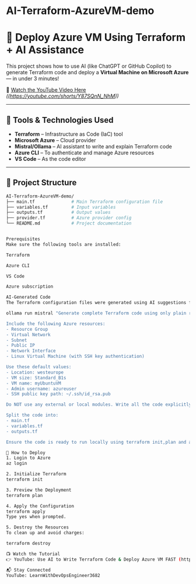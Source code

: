 # AI-Terraform-AzureVM-demo

# 🚀 Deploy Azure VM Using Terraform + AI Assistance

This project shows how to use AI (like ChatGPT or GitHub Copilot) to generate Terraform code and deploy a **Virtual Machine on Microsoft Azure** — in under 3 minutes!

🎥 [Watch the YouTube Video Here](#) *((https://youtube.com/shorts/Y87SQnN_NhM))*

---

## 🔧 Tools & Technologies Used

- **Terraform** – Infrastructure as Code (IaC) tool
- **Microsoft Azure** – Cloud provider
- **Mistral/Ollama** – AI assistant to write and explain Terraform code
- **Azure CLI** – To authenticate and manage Azure resources
- **VS Code** – As the code editor

---

## 📁 Project Structure

```bash
AI-Terraform-AzureVM-demo/
├── main.tf              # Main Terraform configuration file
├── variables.tf         # Input variables
├── outputs.tf           # Output values
├── provider.tf          # Azure provider config
└── README.md            # Project documentation


Prerequisites
Make sure the following tools are installed:

Terraform

Azure CLI

VS Code

Azure subscription

AI-Generated Code
The Terraform configuration files were generated using AI suggestions from Mistral. Prompts used

ollama run mistral "Generate complete Terraform code using only plain resource blocks (no modules) to create a basic Ubuntu 20.04 virtual machine in Azure.

Include the following Azure resources:
- Resource Group
- Virtual Network
- Subnet
- Public IP
- Network Interface
- Linux Virtual Machine (with SSH key authentication)

Use these default values:
- Location: westeurope
- VM size: Standard_B1s
- VM name: myUbuntuVM
- Admin username: azureuser
- SSH public key path: ~/.ssh/id_rsa.pub

Do NOT use any external or local modules. Write all the code explicitly using Terraform's azurerm provider resources.

Split the code into:
- main.tf
- variables.tf
- outputs.tf

Ensure the code is ready to run locally using terraform init,plan and apply without any additional dependencies or module references."

🚀 How to Deploy
1. Login to Azure
az login

2. Initialize Terraform
terraform init

3. Preview the Deployment
terraform plan

4. Apply the Configuration
terraform apply
Type yes when prompted.

5. Destroy the Resources
To clean up and avoid charges:

terraform destroy

📺 Watch the Tutorial
👉 YouTube: Use AI to Write Terraform Code & Deploy Azure VM FAST (https://youtube.com/shorts/Y87SQnN_NhM)

📬 Stay Connected
YouTube: LearnWithDevOpsEngineer3682





